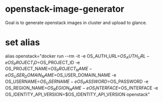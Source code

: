 # openstack-image-generator
Goal is to generate openstack images in cluster and upload to glance.


# set alias

alias openstack="docker run --rm -it   -e OS_AUTH_URL=$OS_AUTH_URL   -e OS_PROJECT_ID=$OS_PROJECT_ID  -e OS_PROJECT_NAME=$OS_PROJECT_NAME   -e OS_USER_DOMAIN_NAME=$OS_USER_DOMAIN_NAME   -e OS_USERNAME=$OS_USERNAME   -e OS_PASSWORD=$OS_PASSWORD   -e OS_REGION_NAME=$OS_REGION_NAME   -e OS_INTERFACE=$OS_INTERFACE   -e OS_IDENTITY_API_VERSION=$OS_IDENTITY_API_VERSION openstack"